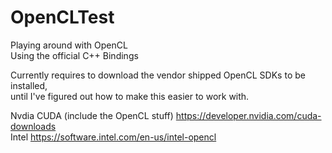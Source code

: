 # OpenCLTest
Playing around with OpenCL  
Using the official C++ Bindings  


Currently requires to download the vendor shipped OpenCL SDKs to be installed,  
until I've figured out how to make this easier to work with.  

Nvdia CUDA (include the OpenCL stuff) https://developer.nvidia.com/cuda-downloads  
Intel https://software.intel.com/en-us/intel-opencl  
